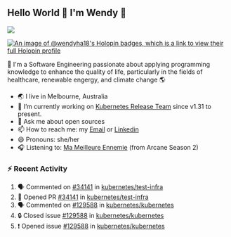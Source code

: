 ## Hello World 👋 I'm Wendy 🧃 
![](https://komarev.com/ghpvc/?username=wendy-ha18)

[![An image of @wendyha18's Holopin badges, which is a link to view their full Holopin profile](https://holopin.me/wendyha18)](https://holopin.io/@wendyha18)

🌱 I'm a Software Engineering passionate about applying programming knowledge to enhance the quality of life, particularly in the fields of healthcare, renewable engergy, and climate change 🌎

- 🌏 I live in Melbourne, Australia
- 🔭 I’m currently working on [Kubernetes Release Team](https://github.com/kubernetes/sig-release/tree/master) since v1.31 to present.
- 💬 Ask me about open sources
- 📫 How to reach me: my [Email](mailto:wendyha.sut@gmail.com) or [Linkedin](https://www.linkedin.com/in/wendyha-sut/)
- 😄 Pronouns: she/her
- 🎧 Listening to: [Ma Meilleure Ennemie](https://www.youtube.com/watch?v=1F3OGIFnW1k) (from Arcane Season 2)

### :zap: Recent Activity

<!--START_SECTION:activity-->
1. 🗣 Commented on [#34141](https://github.com/kubernetes/test-infra/pull/34141#issuecomment-2589765826) in [kubernetes/test-infra](https://github.com/kubernetes/test-infra)
2. 💪 Opened PR [#34141](https://github.com/kubernetes/test-infra/pull/34141) in [kubernetes/test-infra](https://github.com/kubernetes/test-infra)
3. 🗣 Commented on [#129588](https://github.com/kubernetes/kubernetes/issues/129588#issuecomment-2587138525) in [kubernetes/kubernetes](https://github.com/kubernetes/kubernetes)
4. 🔒 Closed issue [#129588](https://github.com/kubernetes/kubernetes/issues/129588) in [kubernetes/kubernetes](https://github.com/kubernetes/kubernetes)
5. ❗ Opened issue [#129588](https://github.com/kubernetes/kubernetes/issues/129588) in [kubernetes/kubernetes](https://github.com/kubernetes/kubernetes)
<!--END_SECTION:activity-->
